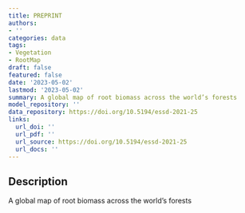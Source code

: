 ```yaml
---
title: PREPRINT
authors:
- ''
categories: data
tags:
- Vegetation
- RootMap
draft: false
featured: false
date: '2023-05-02'
lastmod: '2023-05-02'
summary: A global map of root biomass across the world’s forests
model_repository: ''
data_repository: https://doi.org/10.5194/essd-2021-25
links:
  url_doi: ''
  url_pdf: ''
  url_source: https://doi.org/10.5194/essd-2021-25
  url_docs: ''
---
```


## Description

A global map of root biomass across the world’s forests

